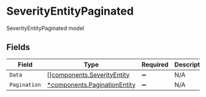 # SeverityEntityPaginated

SeverityEntityPaginated model


## Fields

| Field                                                                       | Type                                                                        | Required                                                                    | Description                                                                 |
| --------------------------------------------------------------------------- | --------------------------------------------------------------------------- | --------------------------------------------------------------------------- | --------------------------------------------------------------------------- |
| `Data`                                                                      | [][components.SeverityEntity](../../models/components/severityentity.md)    | :heavy_minus_sign:                                                          | N/A                                                                         |
| `Pagination`                                                                | [*components.PaginationEntity](../../models/components/paginationentity.md) | :heavy_minus_sign:                                                          | N/A                                                                         |